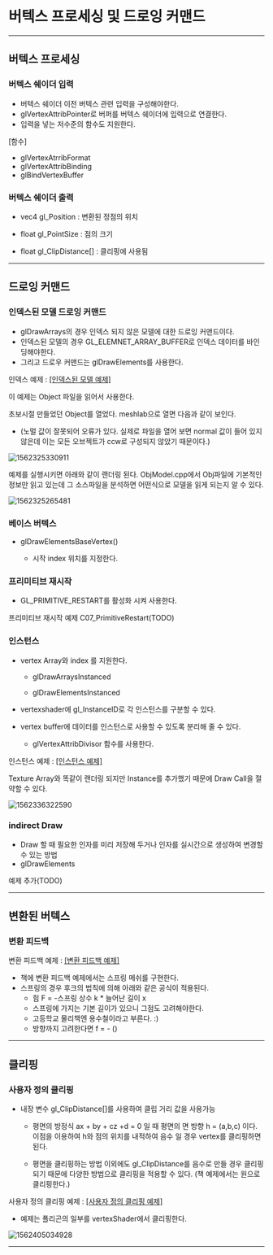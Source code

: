 # 버텍스 프로세싱 및 드로잉 커맨드



----------------

## 버텍스 프로세싱



### 버텍스 쉐이더 입력

- 버텍스 쉐이더 이전 버텍스 관련 입력을 구성해야한다.
- glVertexAttribPointer로 버퍼를 버텍스 쉐이더에 입력으로 연결한다.
- 입력을 넣는 저수준의 함수도 지원한다.



[함수]

- glVertexAtrribFormat
- glVertexAttribBinding
- glBindVertexBuffer



### 버텍스 쉐이더 출력

- vec4 gl_Position :  변환된 정점의 위치

- float gl_PointSize : 점의 크기

- float gl_ClipDistance[] : 클리핑에 사용됨



----------------

## 드로잉 커맨드



### 인덱스된 모델 드로잉 커맨드

- glDrawArrays의 경우 인덱스 되지 않은 모델에 대한 드로잉 커맨드이다.
- 인덱스된 모델의 경우 GL_ELEMNET_ARRAY_BUFFER로 인덱스 데이터를 바인딩해야한다.
- 그리고 드로우 커맨드는 glDrawElements를 사용한다.

인덱스 예제 : [[인덱스된 모델 예제]](https://github.com/rlatkddn212/opengl_super_bible/tree/master/OpenGL_Project/C07_DrawIndexedModel)

이 예제는 Object 파일을 읽어서 사용한다. 

초보시절 만들었던 Object를 열었다. meshlab으로 열면 다음과 같이 보인다.

- (노멀 값이 잘못되어 오류가 있다. 실제로 파일을 열어 보면 normal 값이 들어 있지 않은데 이는 모든 오브젝트가 ccw로 구성되지 않았기 때문이다.)

![1562325330911](https://github.com/rlatkddn212/opengl_super_bible/blob/master/assets/1562325330911.png)

예제를 실행시키면 아래와 같이 랜더링 된다. ObjModel.cpp에서 Obj파일에 기본적인 정보만 읽고 있는데 그 소스파일을 분석하면 어떤식으로 모델을 읽게 되는지 알 수 있다.

![1562325265481](https://github.com/rlatkddn212/opengl_super_bible/blob/master/assets/1562325265481.png)

### 베이스 버텍스

- glDrawElementsBaseVertex()

  - 시작 index 위치를 지정한다.



### 프리미티브 재시작

- GL_PRIMITIVE_RESTART를 활성화 시켜 사용한다.

프리미티브 재시작 예제 C07_PrimitiveRestart(TODO)



### 인스턴스

- vertex Array와 index 를 지원한다.

  - glDrawArraysInstanced

  - glDrawElementsInstanced

- vertexshader에 gl_InstanceID로 각 인스턴스를 구분할 수 있다.

- vertex buffer에 데이터를 인스턴스로 사용할 수 있도록 분리해 줄 수 있다.

  - glVertexAttribDivisor 함수를 사용한다.



인스턴스 예제 : [[인스턴스 예제]](https://github.com/rlatkddn212/opengl_super_bible/tree/master/OpenGL_Project/C07_InstancedModel)

Texture Array와 똑같이 랜더링 되지만 Instance를 추가했기 때문에 Draw Call을 절약할 수 있다.

![1562336322590](https://github.com/rlatkddn212/opengl_super_bible/blob/master/assets/1562336322590.png)



### indirect Draw

- Draw 할 때 필요한 인자를 미리 저장해 두거나 인자를 실시간으로 생성하여 변경할 수 있는 방법
- glDrawElements



예제 추가(TODO)



--------------------

## 변환된 버텍스



### 변환 피드백



변환 피드백 예제 : [[변환 피드백 예제]](https://github.com/rlatkddn212/opengl_super_bible/tree/master/OpenGL_Project/C07_TransformFeedBack)

- 책에 변환 피드백 예제에서는 스프링 메쉬를 구현한다.
- 스프링의 경우 후크의 법칙에 의해 아래와 같은 공식이 적용된다.
  - 힘 F = -스프링 상수 k * 늘어난 길이 x
  - 스프링에 가지는 기본 길이가 있으니 그점도 고려해야한다.
  - 고등학교 물리책엔 용수철이라고 부른다. :)
  - 방향까지 고려한다면 f = - ()



---------------------

## 클리핑



### 사용자 정의 클리핑

- 내장 변수 gl_ClipDistance[]를 사용하여 클립 거리 값을 사용가능

  - 평면의 방정식 ax + by + cz +d = 0 일 때 평면의 면 방향 h = (a,b,c) 이다. 이점을 이용하여 h와 점의 위치를 내적하여 음수 일 경우 vertex를 클리핑하면된다.

  - 평면을 클리핑하는 방법 이외에도 gl_ClipDistance를 음수로 만들 경우 클리핑 되기 때문에 다양한 방법으로 클리핑을 적용할 수 있다. (책 예제에서는 원으로 클리핑한다.)



사용자 정의 클리핑 예제 : [[사용자 정의 클리핑 예제]](https://github.com/rlatkddn212/opengl_super_bible/tree/master/OpenGL_Project/C07_ClipDistance)

- 예제는 폴리곤의 일부를 vertexShader에서 클리핑한다.

![1562405034928](https://github.com/rlatkddn212/opengl_super_bible/blob/master/assets/1562405034928.png)



------------------

